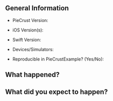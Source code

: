 ## General Information

* PieCrust Version:

* iOS Version(s):

* Swift Version:

* Devices/Simulators:

* Reproducible in PieCrustExample? (Yes/No):



##  What happened?



## What did you expect to happen?



